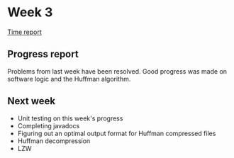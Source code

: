 # Week 3

[Time report](https://github.com/aleksinuora/compressionalgos/blob/master/compressionalgos/documentation/Time%20report.md)

## Progress report

Problems from last week have been resolved. Good progress was made on software
logic and the Huffman algorithm.

## Next week

- Unit testing on this week's progress
- Completing javadocs
- Figuring out an optimal output format for Huffman compressed files
- Huffman decompression
- LZW
